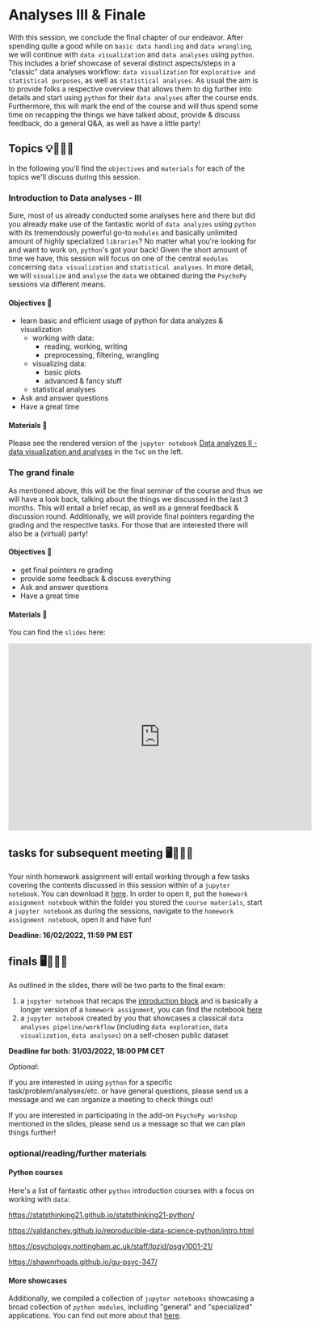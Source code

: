 # Analyses III & Finale
With this session, we conclude the final chapter of our endeavor. After spending quite a good while on `basic data handling` and `data wrangling`, we will continue with `data visualization` and `data analyses` using `python`. This includes a brief showcase of several distinct aspects/steps in a "classic" data analyses workflow: `data visualization` for `explorative and statistical purposes`, as well as `statistical analyses`. As usual the aim is to provide folks a respective overview that allows them to dig further into details and start using `python` for their `data analyses` after the course ends. Furthermore, this will mark the end of the course and will thus spend some time on recapping the things we have talked about, provide & discuss feedback, do a general Q&A, as well as have a little party!

## Topics 💡👨🏻‍🏫 

In the following you'll find the `objectives` and `materials` for each of the topics we'll discuss during this session.


### Introduction to Data analyses - III
Sure, most of us already conducted some analyses here and there but did you already make use of the fantastic world of `data analyzes` using `python` with its tremendously powerful go-to `modules` and basically unlimited amount of highly specialized `libraries`? No matter what you're looking for and want to work on, `python`'s got your back! Given the short amount of time we have, this session will focus on one of the central `modules` concerning `data visualization` and `statistical analyses`. In more detail, we will `visualize` and `analyse` the `data` we obtained during the `PsychoPy` sessions via different means.        

#### Objectives 📍

- learn basic and efficient usage of python for data analyzes & visualization
    - working with data: 
        - reading, working, writing
        - preprocessing, filtering, wrangling
    - visualizing data:
        - basic plots
        - advanced & fancy stuff
    - statistical analyses    
- Ask and answer questions
- Have a great time

#### Materials 📓

Please see the rendered version of the `jupyter notebook` [Data analyzes II - data visualization and analyses](https://peerherholz.github.io/Python_for_Psychologists_Winter2021/analyses/intro_data_analyzes_visualization_II.html) in the `ToC` on the left.

### The grand finale
As mentioned above, this will be the final seminar of the course and thus we will have a look back, talking about the things we discussed in the last 3 months. This will entail a brief recap, as well as a general feedback & discussion round. Additionally, we will provide final pointers regarding the grading and the respective tasks. For those that are interested there will also be a (virtual) party! 

#### Objectives 📍

- get final pointers re grading
- provide some feedback & discuss everything
- Ask and answer questions
- Have a great time


#### Materials 📓

You can find the `slides` here:
<iframe src="https://docs.google.com/presentation/d/e/2PACX-1vQMy6M_pbK1QddU4aNm3PtpxG8Q33v5u-7D8im9F9cQVfeYpOIrQN6y4uHbAaUbVdydeT5GHbLL6cyt/embed?start=false&loop=false&delayms=3000" frameborder="0" width="600" height="370" allowfullscreen="true" mozallowfullscreen="true" webkitallowfullscreen="true"></iframe>

## tasks for subsequent meeting 🖥️✍🏽📖

Your ninth homework assignment will entail working through a few tasks covering the contents discussed in this session within of a `jupyter notebook`. You can download it [here](https://www.dropbox.com/s/8onpnvjap5yejnd/PFP_assignment_9_intro_analyzes_II.ipynb?dl=1). In order to open it, put the `homework assignment notebook` within the folder you stored the `course materials`, start a `jupyter notebook` as during the sessions, navigate to the `homework assignment notebook`, open it and have fun!  

**Deadline: 16/02/2022, 11:59 PM EST**

## finals 🖥️✍🏽📖

As outlined in the slides, there will be two parts to the final exam: 

1. a `jupyter notebook` that recaps the [introduction block](https://peerherholz.github.io/Python_for_Psychologists_Winter2021/introduction/introduction.html) and is basically a longer version of a `homework assignment`, you can find the notebook [here](https://www.dropbox.com/s/o4v48bw3dpppen5/PFP_2021_final.ipynb?dl=1)
2. a `jupyter notebook` created by you that showcases a classical `data analyses pipeline/workflow` (including `data exploration`, `data visualization`, `data analyses`) on a self-chosen public dataset

**Deadline for both: 31/03/2022, 18:00 PM CET**

_Optional_: 

If you are interested in using `python` for a specific task/problem/analyses/etc. or have general questions, please send us a message and we can organize a meeting to check things out! 

If you are interested in participating in the add-on `PsychoPy workshop` mentioned in the slides, please send us a message so that we can plan things further! 


### optional/reading/further materials

#### Python courses

Here's a list of fantastic other `python` introduction courses with a focus on working with `data`:

https://statsthinking21.github.io/statsthinking21-python/

https://valdanchev.github.io/reproducible-data-science-python/intro.html 

https://psychology.nottingham.ac.uk/staff/lpzjd/psgy1001-21/ 

https://shawnrhoads.github.io/gu-psyc-347/ 

#### More showcases

Additionally, we compiled a collection of `jupyter notebooks` showcasing a broad collection of `python modules`, including "general" and "specialized" applications. You can find out more about that [here](). 
